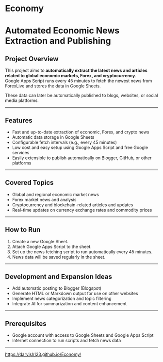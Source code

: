 # Economy
# Automated Economic News Extraction and Publishing

## Project Overview
This project aims to **automatically extract the latest news and articles related to global economic markets, Forex, and cryptocurrency**.  
Google Apps Script runs every 45 minutes to fetch the newest news from ForexLive and stores the data in Google Sheets.

These data can later be automatically published to blogs, websites, or social media platforms.

---

## Features
- Fast and up-to-date extraction of economic, Forex, and crypto news  
- Automatic data storage in Google Sheets  
- Configurable fetch intervals (e.g., every 45 minutes)  
- Low cost and easy setup using Google Apps Script and free Google services  
- Easily extensible to publish automatically on Blogger, GitHub, or other platforms

---

## Covered Topics
- Global and regional economic market news  
- Forex market news and analysis  
- Cryptocurrency and blockchain-related articles and updates  
- Real-time updates on currency exchange rates and commodity prices

---

## How to Run
1. Create a new Google Sheet.  
2. Attach Google Apps Script to the sheet.  
3. Set up the news fetching script to run automatically every 45 minutes.  
4. News data will be saved regularly in the sheet.

---

## Development and Expansion Ideas
- Add automatic posting to Blogger (Blogspot)  
- Generate HTML or Markdown output for use on other websites  
- Implement news categorization and topic filtering  
- Integrate AI for summarization and content enhancement

---

## Prerequisites
- Google account with access to Google Sheets and Google Apps Script  
- Internet connection to run scripts and fetch news data

---

https://darvish123.github.io/Economy/
